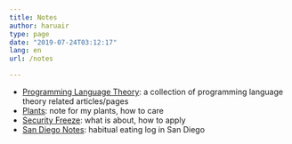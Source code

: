 ```yaml
---
title: Notes
author: haruair
type: page
date: "2019-07-24T03:12:17"
lang: en
url: /notes

---
```


- [Programming Language Theory](/plt/): a collection of programming language
  theory related articles/pages
- [Plants](/plants/): note for my plants, how to care
- [Security Freeze](/note/security-freeze): what is about, how to apply
- [San Diego Notes](/sandiego/): habitual eating log in San Diego

